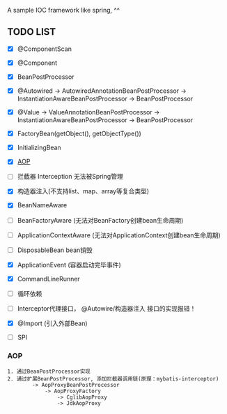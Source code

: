 
A sample IOC framework like spring, ^^


## TODO LIST

* [x] @ComponentScan
* [x] @Component
* [x] BeanPostProcessor
* [x] @Autowired -> AutowiredAnnotationBeanPostProcessor -> InstantiationAwareBeanPostProcessor -> BeanPostProcessor
* [x] @Value -> ValueAnnotationBeanPostProcessor -> InstantiationAwareBeanPostProcessor -> BeanPostProcessor
* [x] FactoryBean(getObject(), getObjectType())
* [x] InitializingBean
* [x] [AOP](#AOP)
* [ ] 拦截器 Interception 无法被Spring管理
* [x] 构造器注入(不支持list、map、array等复合类型)
* [x] BeanNameAware
* [ ] BeanFactoryAware (无法对BeanFactory创建bean生命周期)
* [ ] ApplicationContextAware (无法对ApplicationContext创建bean生命周期)
* [ ] DisposableBean bean销毁
* [x] ApplicationEvent (容器启动完毕事件)
* [x] CommandLineRunner
* [ ] 循环依赖
* [ ] Interceptor代理接口， @Autowire/构造器注入 接口的实现报错！
* [x] @Import (引入外部Bean)
* [ ] SPI


### AOP 
```
1. 通过BeanPostProcessor实现
2. 通过扩展BeanPostProcessor, 添加拦截器调用链(原理：mybatis-interceptor)
        -> AopProxyBeanPostProcessor
            -> AopProxyFactory
                -> CglibAopProxy
                -> JdkAopProxy
```

